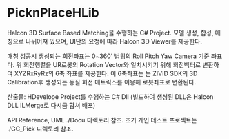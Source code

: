# PicknPlaceHLib

Halcon 3D Surface Based Matching을 수행하는 C# Project.
모델 생성, 합성, 매칭으로 나뉘어져 있으며, UI단의 요청에 따라 Halcon 3D Viewer를 제공한다.

매칭 성공시 생성되는 회전좌표는 0~360' 범위의 Roll Pitch Yaw  Camera 기준 좌표다.
위 회전행렬을 UR로봇의 Rotation Vector와 일치시키기 위해 회전벡터로 변환하여 XYZRxRyRz의 6축 좌표를 제공한다.
이 6축좌표는 는 ZIVID SDK의 3D Calibration후 생성되는 동질 회전 매트릭스를 이용해 로봇좌표로 변환된다.


산출물: HDevelope Project를 수행하는 C# Dll (빌드하여 생성된 DLL은 Halcon DLL ILMerge로 다시금 합쳐 배포)

API Reference, UML ./Docu 디렉토리 참조.
초기 개인 테스트 프로젝트는 ./GC_Pick 디렉토리 참조.
